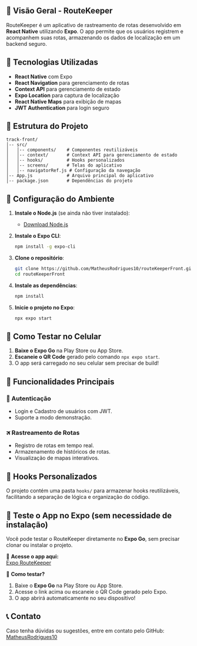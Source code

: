 ## 📌 Visão Geral - RouteKeeper
RouteKeeper é um aplicativo de rastreamento de rotas desenvolvido em **React Native** utilizando **Expo**. O app permite que os usuários registrem e acompanhem suas rotas, armazenando os dados de localização em um backend seguro.

## 🚀 Tecnologias Utilizadas
- **React Native** com Expo
- **React Navigation** para gerenciamento de rotas
- **Context API** para gerenciamento de estado
- **Expo Location** para captura de localização
- **React Native Maps** para exibição de mapas
- **JWT Authentication** para login seguro

## 💂️ Estrutura do Projeto
```
track-front/
│-- src/
│   │-- components/    # Componentes reutilizáveis
│   │-- context/       # Context API para gerenciamento de estado
│   │-- hooks/         # Hooks personalizados
│   │-- screens/       # Telas do aplicativo
│   │-- navigatorRef.js # Configuração da navegação
│-- App.js             # Arquivo principal do aplicativo
│-- package.json       # Dependências do projeto
```

## 🔧 Configuração do Ambiente
1. **Instale o Node.js** (se ainda não tiver instalado):
   - [Download Node.js](https://nodejs.org/)

2. **Instale o Expo CLI**:
   ```sh
   npm install -g expo-cli
   ```

3. **Clone o repositório**:
   ```sh
   git clone https://github.com/MatheusRodrigues10/routeKeeperFront.git
   cd routeKeeperFront
   ```

4. **Instale as dependências**:
   ```sh
   npm install
   ```

5. **Inicie o projeto no Expo**:
   ```sh
   npx expo start
   ```

## 📱 Como Testar no Celular
1. **Baixe o Expo Go** na Play Store ou App Store.
2. **Escaneie o QR Code** gerado pelo comando `npx expo start`.
3. O app será carregado no seu celular sem precisar de build!

## 📌 Funcionalidades Principais
### 🔑 Autenticação
- Login e Cadastro de usuários com JWT.
- Suporte a modo demonstração.

### 🛪️ Rastreamento de Rotas
- Registro de rotas em tempo real.
- Armazenamento de históricos de rotas.
- Visualização de mapas interativos.

## 📌 Hooks Personalizados
O projeto contém uma pasta `hooks/` para armazenar hooks reutilizáveis, facilitando a separação de lógica e organização do código.

## 🔗 Teste o App no Expo (sem necessidade de instalação)
Você pode testar o RouteKeeper diretamente no **Expo Go**, sem precisar clonar ou instalar o projeto.

🔗 **Acesse o app aqui:**  
[Expo RouteKeeper](https://expo.dev/preview/update?message=Initial%20commit&updateRuntimeVersion=1.0.0&createdAt=2025-01-30T00%3A59%3A15.573Z&slug=exp&projectId=8bc0c241-8008-474f-ad40-dfe8a8d4f17e&group=36b2dab2-7931-42c8-929b-bd36d0c35db4)

📲 **Como testar?**  
1. Baixe o **Expo Go** na Play Store ou App Store.  
2. Acesse o link acima ou escaneie o QR Code gerado pelo Expo.  
3. O app abrirá automaticamente no seu dispositivo!  

## 📞 Contato
Caso tenha dúvidas ou sugestões, entre em contato pelo GitHub:
[MatheusRodrigues10](https://github.com/MatheusRodrigues10)

